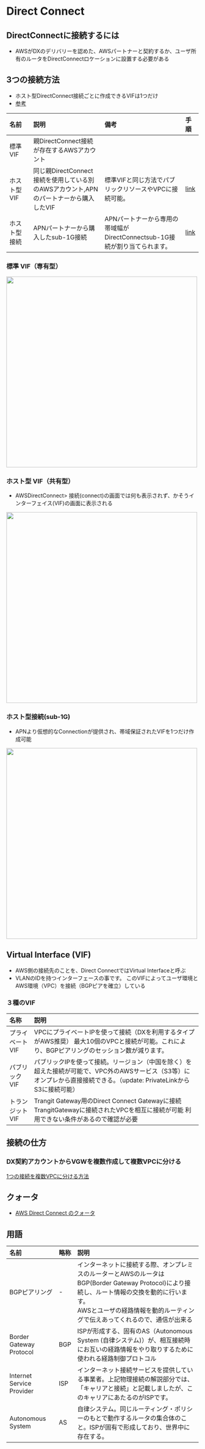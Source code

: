 # Direct Connect

## DirectConnectに接続するには
- AWSがDXのデリバリーを認めた、AWSパートナーと契約するか、ユーザ所有のルータをDirectConnectロケーションに設置する必要がある

## 3つの接続方法
- ホスト型DirectConnect接続ごとに作成できるVIFは1つだけ
- [参考](https://aws.amazon.com/jp/premiumsupport/knowledge-center/direct-connect-types/)


| 名前 | 説明 | 備考 | 手順 |
| :- | :- | :- | :- |
| 標準VIF　| 親DirectConnect接続が存在するAWSアカウント |  |  |
| ホスト型VIF | 同じ親DirectConnect接続を使用している別のAWSアカウント,APNのパートナーから購入したVIF | 標準VIFと同じ方法でパブリックリソースやVPCに接続可能。 | [link](https://docs.aws.amazon.com/directconnect/latest/UserGuide/createhostedvirtualinterface.html) |
| ホスト型接続 |  APNパートナーから購入したsub-1G接続 | APNパートナーから専用の帯域幅がDirectConnectsub-1G接続が割り当てられます。 | [link](https://docs.aws.amazon.com/directconnect/latest/UserGuide/accept-hosted-connection.html) |

### 標準 VIF（専有型）
<img src=https://user-images.githubusercontent.com/45380191/147321741-34da56ff-6d8b-409e-a4db-71e97fc1eb79.png width=500>

### ホスト型 VIF（共有型）
- AWSDirectConnect> 接続(connect)の画面では何も表示されず、かそうインターフェイス(VIF)の画面に表示される

<img src=https://user-images.githubusercontent.com/45380191/147321760-35e5879d-2b60-4347-a3f6-b509e242a76c.png width=500>

### ホスト型接続(sub-1G)
- APNより仮想的なConnectionが提供され、帯域保証されたVIFを1つだけ作成可能

<img src=https://user-images.githubusercontent.com/45380191/147322489-2bb98a37-0e4b-45a2-83bd-a1f711ea6a26.png width=500>

## Virtual Interface (VIF)
- AWS側の接続先のことを、Direct ConnectではVirtual Interfaceと呼ぶ
- VLANのIDを持つインターフェースの事です。 このVIFによってユーザ環境とAWS環境（VPC）を接続（BGPピアを確立）している

### ３種のVIF
| 名称 | 説明 |
| :- | :- |
| プライベートVIF | VPCにプライベートIPを使って接続（DXを利用するタイプがAWS推奨） 最大10個のVPCと接続が可能。これにより、BGPピアリングのセッション数が減ります。 |
| パブリックVIF | パブリックIPを使って接続。リージョン（中国を除く）を超えた接続が可能で、VPC外のAWSサービス（S3等）にオンプレから直接接続できる。（update: PrivateLinkからS3に接続可能） |
| トランジットVIF | Trangit Gateway用のDirect Connect Gatewayに接続 TrangitGatewayに接続されたVPCを相互に接続が可能 利用できない条件があるので確認が必要|

## 接続の仕方
### DX契約アカウントからVGWを複数作成して複数VPCに分ける
[1つの接続を複数VPCに分ける方法](https://qiita.com/KurokawaKouhei/items/d87e608fe43794bc5738)

## クォータ
- [AWS Direct Connect のクォータ](https://docs.aws.amazon.com/ja_jp/directconnect/latest/UserGuide/limits.html)

## 用語

| 名前 | 略称 | 説明 |
| :- | :- | :- |
| BGPピアリング | - | インターネットに接続する際、オンプレミスのルーターとAWSのルータはBGP(Border Gateway Protocol)により接続し、ルート情報の交換を動的に行います。<br>AWSとユーザの経路情報を動的ルーティングで伝えあってくれるので、通信が出来る |
| Border Gateway Protocol | BGP | ISPが形成する、固有のAS（Autonomous System (自律システム)）が、相互接続時にお互いの経路情報をやり取りするために使われる経路制御プロトコル | 
| Internet Service Provider | ISP | インターネット接続サービスを提供している事業者。上記物理接続の解説部分では、「キャリアと接続」と記載しましたが、このキャリアにあたるのがISPです。 |
| Autonomous System | AS | 自律システム。同じルーティング・ポリシーのもとで動作するルータの集合体のこと。ISPが固有で形成しており、世界中に存在する。| 
